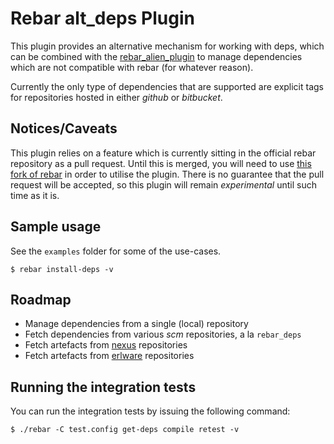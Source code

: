 # Rebar alt_deps Plugin

This plugin provides an alternative mechanism for working with deps, which can
be combined with the 
[rebar_alien_plugin](http://github.com/hyperthunk/rebar_alien_plugin) to manage
dependencies which are not compatible with rebar (for whatever reason).

Currently the only type of dependencies that are supported are explicit tags
for repositories hosted in either *github* or *bitbucket*.

## Notices/Caveats

This plugin relies on a feature which is currently sitting in the official 
rebar repository as a pull request. Until this is merged, you will need to use
[this fork of rebar](https://github.com/hyperthunk/rebar/tree/pub-cmd-alt-deps)
in order to utilise the plugin. There is no guarantee that the pull request will
be accepted, so this plugin will remain *experimental* until such time as it is.

## Sample usage

See the `examples` folder for some of the use-cases.

    $ rebar install-deps -v

## Roadmap

- Manage dependencies from a single (local) repository
- Fetch dependencies from various *scm* repositories, a la `rebar_deps`
- Fetch artefacts from [nexus](http://nexus.sonatype.org/) repositories
- Fetch artefacts from [erlware](http://erlware.org) repositories

## Running the integration tests

You can run the integration tests by issuing the following command:

    $ ./rebar -C test.config get-deps compile retest -v
